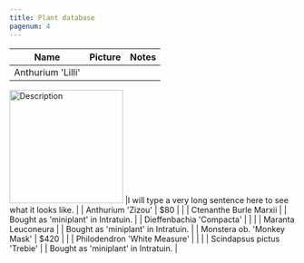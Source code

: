 ```yaml
---
title: Plant database
pagenum: 4
---
```


| Name      | Picture | Notes   |
| ---       | ---     |---      |
| Anthurium 'Lilli'   | <a href="assets\images\Plant-database\Anthurium_Lilly.png" data-lightbox="image-1" data-title="My caption">
  <img src="thumbnail.jpg" alt="Description" width="200">
</a>    |I will type a very long sentence here to see what it looks like.         |
| Anthurium 'Zizou'  | $80     |         |
| Ctenanthe Burle Marxii | | Bought as 'miniplant' in Intratuin. |
| Dieffenbachia 'Compacta' |    |   |
| Maranta Leuconeura | | Bought as 'miniplant' in Intratuin. |
| Monstera ob. 'Monkey Mask'     | $420    |         |
| Philodendron 'White Measure'  |   |   |
| Scindapsus pictus 'Trebie'    |   | Bought as 'miniplant' in Intratuin. |